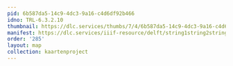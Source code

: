 ```yaml
---
pid: 6b587da5-14c9-4dc3-9a16-c4d6df92b466
idno: TRL-6.3.2.10
thumbnail: https://dlc.services/thumbs/7/4/6b587da5-14c9-4dc3-9a16-c4d6df92b466/full/400,339/0/default.jpg
manifest: https://dlc.services/iiif-resource/delft/string1string2string3/kaartenproject-2007/TRL-6.3.2.10
order: '285'
layout: map
collection: kaartenproject
---
```

